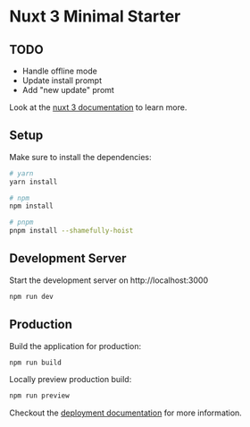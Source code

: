 # Nuxt 3 Minimal Starter

## TODO

<!-- - Prayer component sometimes stays blue instead of next Prayer -->
<!-- - Look into caching API request -->
<!-- - Is this really the correct way to run a PWA? `navigator.serviceWorker...` placed into App.vue -->
<!-- - Unhandled error if API call fails  -->
<!-- - Include navigation -->
<!-- - handle PWA icons and remove public/temp -->

- Handle offline mode
- Update install prompt
- Add "new update" promt

Look at the [nuxt 3 documentation](https://v3.nuxtjs.org) to learn more.

## Setup

Make sure to install the dependencies:

```bash
# yarn
yarn install

# npm
npm install

# pnpm
pnpm install --shamefully-hoist
```

## Development Server

Start the development server on http://localhost:3000

```bash
npm run dev
```

## Production

Build the application for production:

```bash
npm run build
```

Locally preview production build:

```bash
npm run preview
```

Checkout the [deployment documentation](https://v3.nuxtjs.org/guide/deploy/presets) for more information.
